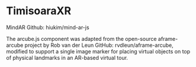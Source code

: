 # TimisoaraXR

MindAR Github: hiukim/mind-ar-js

The arcube.js component was adapted from the open-source aframe-arcube project by Rob van der Leun GitHub: rvdleun/aframe-arcube, modified to support a single image marker for placing virtual objects on top of physical landmarks in an AR-based virtual tour.
